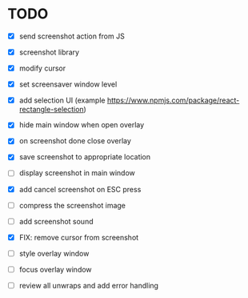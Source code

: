 # TODO

- [x] send screenshot action from JS
- [x] screenshot library
- [x] modify cursor
- [x] set screensaver window level
- [x] add selection UI (example https://www.npmjs.com/package/react-rectangle-selection)

- [x] hide main window when open overlay
- [x] on screenshot done close overlay
- [x] save screenshot to appropriate location
- [ ] display screenshot in main window

- [x] add cancel screenshot on ESC press
- [ ] compress the screenshot image
- [ ] add screenshot sound

- [x] FIX: remove cursor from screenshot
- [ ] style overlay window
- [ ] focus overlay window


- [ ] review all unwraps and add error handling

